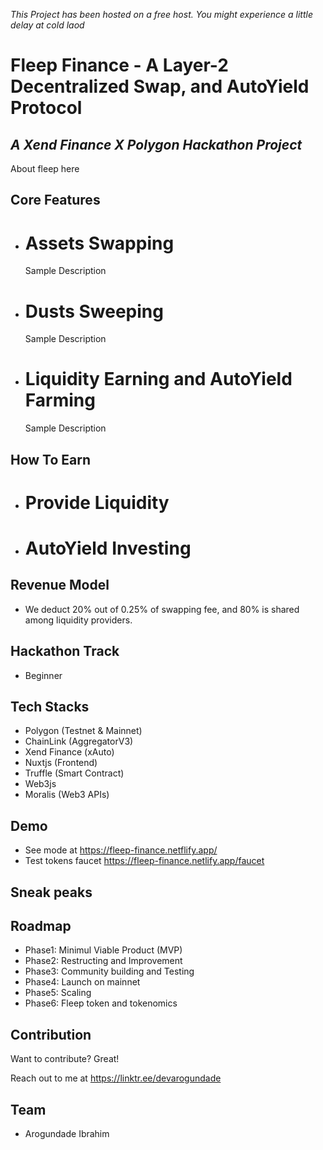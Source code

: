 *This Project has been hosted on a free host. You might experience a little delay at cold laod*

# Fleep Finance - A Layer-2 Decentralized Swap, and AutoYield Protocol
## _A Xend Finance X Polygon Hackathon Project_

About fleep here

## Core Features
- # Assets Swapping
    Sample Description
    
- # Dusts Sweeping
    Sample Description

- # Liquidity Earning and AutoYield Farming
    Sample Description
    
## How To Earn
- # Provide Liquidity

- # AutoYield Investing

## Revenue Model
- We deduct 20% out of 0.25% of swapping fee, and 80% is shared among liquidity providers.

## Hackathon Track
- Beginner
  
## Tech Stacks

- Polygon (Testnet & Mainnet)
- ChainLink (AggregatorV3)
- Xend Finance (xAuto)
- Nuxtjs (Frontend)
- Truffle (Smart Contract)
- Web3js
- Moralis (Web3 APIs)

## Demo

- See mode at https://fleep-finance.netflify.app/
- Test tokens faucet https://fleep-finance.netlify.app/faucet

## Sneak peaks
   
## Roadmap
- Phase1: Minimul Viable Product (MVP)
- Phase2: Restructing and Improvement
- Phase3: Community building and Testing
- Phase4: Launch on mainnet
- Phase5: Scaling
- Phase6: Fleep token and tokenomics

## Contribution

Want to contribute? Great!

Reach out to me at https://linktr.ee/devarogundade

## Team
- Arogundade Ibrahim
